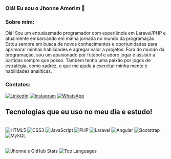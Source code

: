 ### Olá! Eu sou o Jhonne Amorim 👋

### Sobre mim:

Olá! Sou um entusiasmado programador com experiência em Laravel/PHP e atualmente embarcando em minha jornada no mundo da programação. Estou sempre em busca de novos conhecimentos e oportunidades para aprimorar minhas habilidades e agregar valor a projetos.
Fora do mundo da programação, sou um apaixonado por futebol e adoro jogar e assistir a partidas sempre que posso. Também tenho uma paixão por jogos de estratégia, como xadrez, o que me ajuda a exercitar minha mente e habilidades analíticas.

### Contatos:

[![LinkedIn](https://img.shields.io/badge/LinkedIn-%230077B5.svg?&style=flat-square&logo=linkedin&logoColor=white)](https://www.linkedin.com/in/jhonne-amorim-oliveira-b8b95a243/)
[![Instagram](https://img.shields.io/badge/Instagram-E4405F?style=flat-square&logo=instagram&logoColor=white)](https://www.instagram.com/jhonne_a_o/)
[![WhatsApp](https://img.shields.io/badge/WhatsApp-25D366?style=flat-square&logo=whatsapp&logoColor=white)](https://wa.me/5585984570274)

## Tecnologias que eu uso no meu dia e estudo!

<div style="display: inline_block"><br/>
  <img align="center" alt="HTML5" src="https://img.icons8.com/color/48/000000/html-5.png"/>
   <img align="center" alt="CSS3" src="https://img.icons8.com/color/48/000000/css3.png"/>
    <img align="center" alt="JavaScript" src="https://img.icons8.com/color/48/000000/javascript.png"/>
      <img align="center" alt="PHP" src="https://img.icons8.com/dusk/64/000000/php-logo.png"/>
       <img align="center" alt="Laravel" src="https://img.icons8.com/fluency/48/000000/laravel.png"/>
        <img align="center" alt="Angular" src="https://img.icons8.com/color/48/000000/angularjs.png"/>
          <img align="center" alt="Bootstrap" src="https://img.icons8.com/color/48/000000/bootstrap.png"/>
            <img align="center" alt="MySQL" src="https://img.icons8.com/fluency/50/000000/mysql-logo.png"/>
</div><br/>

![Jhonne's GitHub Stats](https://github-readme-stats.vercel.app/api?username=JhonneAmorim&show_icons=true&theme=radical)
![Top Languages](https://github-readme-stats.vercel.app/api/top-langs/?username=JhonneAmorim&layout=compact&theme=radical)
